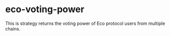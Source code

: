 # eco-voting-power

This is strategy returns the voting power of Eco protocol users from multiple chains.
